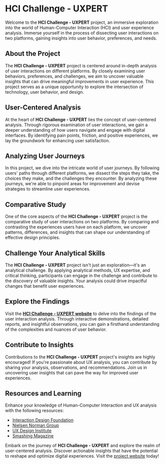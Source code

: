 # HCI Challenge - UXPERT

Welcome to the **HCI Challenge - UXPERT** project, an immersive exploration into the world of Human-Computer Interaction (HCI) and user experience analysis. Immerse yourself in the process of dissecting user interactions on two platforms, gaining insights into user behavior, preferences, and needs.

## About the Project

The **HCI Challenge - UXPERT** project is centered around in-depth analysis of user interactions on different platforms. By closely examining user behaviors, preferences, and challenges, we aim to uncover valuable insights that can drive meaningful improvements in user experience. This project serves as a unique opportunity to explore the intersection of technology, user behavior, and design.

## User-Centered Analysis

At the heart of **HCI Challenge - UXPERT** lies the concept of user-centered analysis. Through rigorous examination of user interactions, we gain a deeper understanding of how users navigate and engage with digital interfaces. By identifying pain points, friction, and positive experiences, we lay the groundwork for enhancing user satisfaction.

## Analyzing User Journeys

In this project, we dive into the intricate world of user journeys. By following users' paths through different platforms, we dissect the steps they take, the choices they make, and the challenges they encounter. By analyzing these journeys, we're able to pinpoint areas for improvement and devise strategies to streamline user experiences.

## Comparative Study

One of the core aspects of the **HCI Challenge - UXPERT** project is the comparative study of user interactions on two platforms. By comparing and contrasting the experiences users have on each platform, we uncover patterns, differences, and insights that can shape our understanding of effective design principles.

## Challenge Your Analytical Skills

The **HCI Challenge - UXPERT** project isn't just an exploration—it's an analytical challenge. By applying analytical methods, UX expertise, and critical thinking, participants can engage in the challenge and contribute to the discovery of valuable insights. Your analysis could drive impactful changes that benefit user experiences.

## Explore the Findings

Visit the [**HCI Challenge - UXPERT website**](https://pavelsilviu.github.io/HCI-Challenge-UXPERT/) to delve into the findings of the user interaction analysis. Through interactive demonstrations, detailed reports, and insightful observations, you can gain a firsthand understanding of the complexities and nuances of user behavior.

## Contribute to Insights

Contributions to the **HCI Challenge - UXPERT** project's insights are highly encouraged! If you're passionate about UX analysis, you can contribute by sharing your analysis, observations, and recommendations. Join us in uncovering user insights that can pave the way for improved user experiences.

## Resources and Learning

Enhance your knowledge of Human-Computer Interaction and UX analysis with the following resources:
- [Interaction Design Foundation](https://www.interaction-design.org/)
- [Nielsen Norman Group](https://www.nngroup.com/)
- [UX Design Institute](https://www.uxdesigninstitute.com/)
- [Smashing Magazine](https://www.smashingmagazine.com/)

Embark on the journey of **HCI Challenge - UXPERT** and explore the realm of user-centered analysis. Discover actionable insights that have the potential to reshape and optimize digital experiences. Visit the [project website](https://pavelsilviu.github.io/HCI-Challenge-UXPERT/) today!
